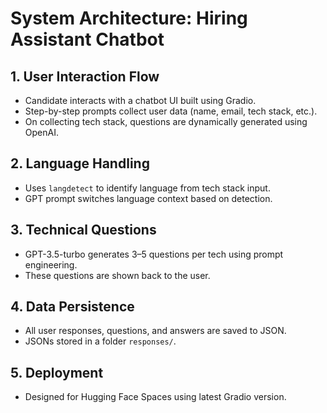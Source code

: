 
# System Architecture: Hiring Assistant Chatbot

## 1. User Interaction Flow
- Candidate interacts with a chatbot UI built using Gradio.
- Step-by-step prompts collect user data (name, email, tech stack, etc.).
- On collecting tech stack, questions are dynamically generated using OpenAI.

## 2. Language Handling
- Uses `langdetect` to identify language from tech stack input.
- GPT prompt switches language context based on detection.

## 3. Technical Questions
- GPT-3.5-turbo generates 3–5 questions per tech using prompt engineering.
- These questions are shown back to the user.

## 4. Data Persistence
- All user responses, questions, and answers are saved to JSON.
- JSONs stored in a folder `responses/`.

## 5. Deployment
- Designed for Hugging Face Spaces using latest Gradio version.
